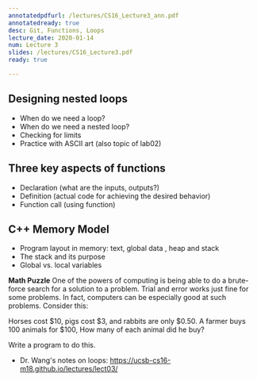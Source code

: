 ```yaml
---
annotatedpdfurl: /lectures/CS16_Lecture3_ann.pdf
annotatedready: true
desc: Git, Functions, Loops
lecture_date: 2020-01-14
num: Lecture 3
slides: /lectures/CS16_Lecture3.pdf
ready: true

---
```


## Designing nested loops
* When do we need a loop?
* When do we need a nested loop?
* Checking for limits
* Practice with ASCII art (also topic of lab02)

## Three key aspects of functions
* Declaration (what are the inputs, outputs?)
* Definition  (actual code for achieving the desired behavior)
* Function call (using function)

## C++ Memory Model
* Program layout in memory: text, global data , heap and stack
* The stack and its purpose
* Global vs. local variables

**Math Puzzle**
One of the powers of computing is being able to do a brute-force search for a solution to a problem. Trial and error works just fine for some problems. In fact, computers can be especially good at such problems. Consider this:

Horses cost $10, pigs cost $3, and rabbits are only $0.50. A farmer buys 100 animals for $100, How many of each animal did he buy?  

Write a program to do this.

* Dr. Wang's notes on loops: 
<https://ucsb-cs16-m18.github.io/lectures/lect03/>
